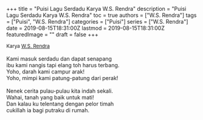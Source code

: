 +++
title = "Puisi Lagu Serdadu Karya W.S. Rendra"
description = "Puisi Lagu Serdadu Karya W.S. Rendra"
toc = true
authors = ["W.S. Rendra"]
tags = ["Puisi", "W.S. Rendra"]
categories = ["Puisi"]
series = ["W.S. Rendra"]
date = 2019-08-15T18:31:00Z
lastmod = 2019-08-15T18:31:00Z
featuredImage = ""
draft = false
+++

<div style="text-align: justify;">
<div style="font-size: small;">Karya <a href="/authors/w.s.-rendra/" target="_blank">W.S. Rendra</a></div><br />
Kami masuk serdadu dan dapat senapang<br />ibu kami nangis tapi elang toh harus terbang.<br />Yoho, darah kami campur arak!<br />Yoho, mimpi kami patung-patung dari perak!<br /><br />Nenek cerita pulau-pulau kita indah sekali.<br />Wahai, tanah yang baik untuk mati!<br />Dan kalau ku telentang dengan pelor timah<br />cukillah ia bagi putraku di rumah.</div>
